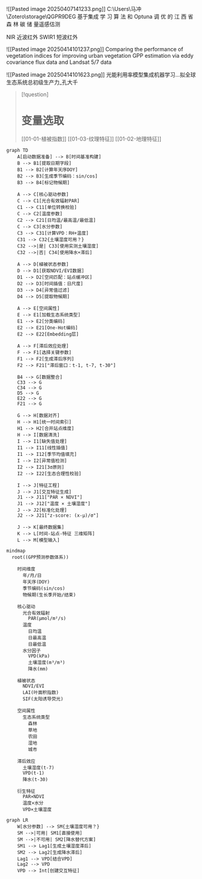 ![[Pasted image 20250407141233.png]]
C:\Users\马冲\Zotero\storage\QGPR9DEG
基于集成 学 习 算 法 和 Optuna 调 优 的 江 西 省 森 林 碳 储  量遥感估测

NIR 近波红外
SWIR1 短波红外

![[Pasted image 20250414101237.png]]
Comparing the performance of vegetation indices for improving urban vegetation GPP estimation via eddy covariance flux data and Landsat 5/7 data

![[Pasted image 20250414101623.png]]
光能利用率模型集成机器学习...拟全球生态系统总初级生产力_孔大千

> [!question]
> # 变量选取
> 
> [[01-01-植被指数]]
> [[01-03-纹理特征]]
> [[01-02-地理特征]]



```mermaid
graph TD
    A[启动数据准备] --> B[时间基准构建]
    B --> B1[提取日期字段]
    B1 --> B2[计算年天序DOY]
    B2 --> B3[生成季节编码：sin/cos]
    B3 --> B4[标记物候期]
    
    A --> C[核心驱动参数]
    C --> C1[光合有效辐射PAR]
    C1 --> C11[单位转换校验]
    C --> C2[温度参数]
    C2 --> C21[日均温/最高温/最低温]
    C --> C3[水分参数]
    C3 --> C31[计算VPD：RH+温度]
    C31 --> C32{土壤湿度可用？}
    C32 -->|是| C33[使用实测土壤湿度]
    C32 -->|否| C34[使用降水+滞后]
    
    A --> D[植被状态参数]
    D --> D1[获取NDVI/EVI数据]
    D1 --> D2[空间匹配：站点缓冲区]
    D2 --> D3[时间插值：日尺度]
    D3 --> D4[异常值过滤]
    D4 --> D5[提取物候期]
    
    A --> E[空间属性]
    E --> E1[加载生态系统类型]
    E1 --> E2[分类编码]
    E2 --> E21[One-Hot编码]
    E2 --> E22[Embedding层]
    
    A --> F[滞后效应处理]
    F --> F1[选择关键参数]
    F1 --> F2[生成滞后序列]
    F2 --> F21["滞后窗口：t-1, t-7, t-30"]
    
    B4 --> G[数据整合]
    C33 --> G
    C34 --> G
    D5 --> G
    E22 --> G
    F21 --> G
    
    G --> H[数据对齐]
    H --> H1[统一时间索引]
    H1 --> H2[合并站点维度]
    H --> I[数据清洗]
    I --> I1[缺失值处理]
    I1 --> I11[线性插值]
    I1 --> I12[季节均值填充]
    I --> I2[异常值检测]
    I2 --> I21[3σ原则]
    I2 --> I22[生态合理性校验]
    
    I --> J[特征工程]
    J --> J1[交互特征生成]
    J1 --> J11["PAR × NDVI"]
    J1 --> J12["温度 × 土壤湿度"]
    J --> J2[标准化处理]
    J2 --> J21["z-score: (x-μ)/σ"]
    
    J --> K[最终数据集]
    K --> L[时间-站点-特征 三维矩阵]
    L --> M[模型输入]
```



```mermaid
mindmap
  root((GPP预测参数体系))

    时间维度
      年/月/日
      年天序(DOY)
      季节编码(sin/cos)
      物候期(生长季开始/结束)

    核心驱动
      光合有效辐射
        PAR(μmol/m²/s)
      温度
        日均温
        日最高温
        日最低温
      水分因子
        VPD(kPa)
        土壤湿度(m³/m³)
        降水(mm)

    植被状态
      NDVI/EVI
      LAI(叶面积指数)
      SIF(太阳诱导荧光)

    空间属性
      生态系统类型
        森林
        草地
        农田
        湿地
        城市

    滞后效应
      土壤湿度(t-7)
      VPD(t-1)
      降水(t-30)

    衍生特征
      PAR×NDVI
      温度×水分
      VPD×土壤湿度
```
```mermaid
graph LR
    W[水分参数] --> SM{土壤湿度可用？}
    SM -->|可用| SM1[直接使用]
    SM -->|不可用| SM2[降水替代方案]
    SM1 --> Lag1[生成土壤湿度滞后]
    SM2 --> Lag2[生成降水滞后]
    Lag1 --> VPD[结合VPD]
    Lag2 --> VPD
    VPD --> Int[创建交互特征]
```